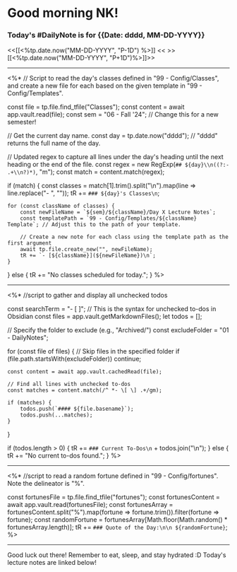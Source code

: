 # Good morning NK!
### Today's #DailyNote is for {{Date: dddd, MM-DD-YYYY}}

<<[[<%tp.date.now("MM-DD-YYYY", "P-1D") %>]] <<
\>>[[<%tp.date.now("MM-DD-YYYY", "P+1D")%>]]>>

------------
<%*
// Script to read the day's classes defined in "99 - Config/Classes", and create a new file for each based on the given template in "99 - Config/Templates".

const file = tp.file.find_tfile("Classes");
const content = await app.vault.read(file);
const sem = "06 - Fall '24"; // Change this for a new semester!

// Get the current day name.
const day = tp.date.now("dddd"); // "dddd" returns the full name of the day.

// Updated regex to capture all lines under the day's heading until the next heading or the end of the file.
const regex = new RegExp(`## ${day}\\n((?:- .+\\n?)*)`, "m");
const match = content.match(regex);

if (match) {
    const classes = match[1].trim().split("\n").map(line => line.replace("- ", ""));
    tR += `### ${day}'s Classes\n`;
    
    for (const className of classes) {
        const newFileName = `${sem}/${className}/Day X Lecture Notes`;
        const templatePath = `99 - Config/Templates/${className} Template`; // Adjust this to the path of your template.
        
        // Create a new note for each class using the template path as the first argument
        await tp.file.create_new("", newFileName);
        tR += `- [${className}](${newFileName})\n`;
    }
} else {
    tR += "No classes scheduled for today.";
}
%>

------------
<%*
//script to gather and display all unchecked todos

const searchTerm = "- [ ]"; // This is the syntax for unchecked to-dos in Obsidian
const files = app.vault.getMarkdownFiles();
let todos = [];

// Specify the folder to exclude (e.g., "Archived/")
const excludeFolder = "01 - DailyNotes";

for (const file of files) {
    // Skip files in the specified folder
    if (file.path.startsWith(excludeFolder)) continue;

    const content = await app.vault.cachedRead(file);

    // Find all lines with unchecked to-dos
    const matches = content.match(/^ *- \[ \] .+/gm);
    
    if (matches) {
        todos.push(`#### ${file.basename}`);
        todos.push(...matches);
    }
}

if (todos.length > 0) {
    tR += `### Current To-Dos\n` + todos.join("\n");
} else {
    tR += "No current to-dos found.";
}
%>

----------
<%*
//script to read a random fortune defined in "99 - Config/fortunes". Note the delineator is "%".

const fortunesFile = tp.file.find_tfile("fortunes");
const fortunesContent = await app.vault.read(fortunesFile);
const fortunesArray = fortunesContent.split("%").map(fortune => fortune.trim()).filter(fortune => fortune);
const randomFortune = fortunesArray[Math.floor(Math.random() * fortunesArray.length)];
tR += `### Quote of the Day:\n\n ${randomFortune}`;
%>

-------
Good luck out there! Remember to eat, sleep, and stay hydrated :D
Today's lecture notes are linked below!